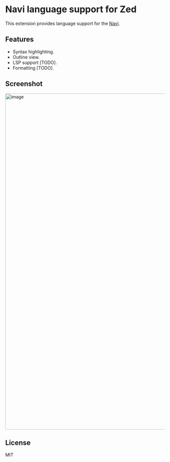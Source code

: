 # Navi language support for Zed

This extension provides language support for the [Navi](https://navi-lang.org).

## Features

- Syntax highlighting.
- Outline view.
- LSP support [TODO].
- Formatting [TODO].

## Screenshot

<img width="1058" alt="image" src="https://github.com/navi-language/zed-navi/assets/5518/cb98c2bf-f6f7-4f98-94c4-014c1fd164b2">


## License

MIT
